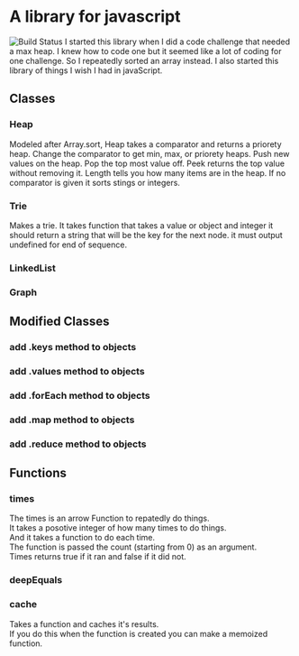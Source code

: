 # A library for javascript 
![Build Status](https://travis-ci.org/toChaim/jslife.svg?branch=master)
I started this library when I did a code challenge that needed a max heap. I knew how to code one but it seemed like a lot of coding for one challenge. So I repeatedly sorted an array instead. I also started this library of things I wish I had in javaScript.
## Classes
### Heap
Modeled after Array.sort, Heap takes a comparator and returns a priorety heap. Change the comparator to get min, max, or priorety heaps. Push new values on the heap. Pop the top most value off. Peek returns the top value without removing it. Length tells you how many items are in the heap.
If no comparator is given it sorts stings or integers.
### Trie
Makes a trie. It takes function that takes a value or object and integer 
it should return a string that will be the key for the next node.
it must output undefined for end of sequence.
### LinkedList
### Graph
## Modified Classes
### add .keys method to objects
### add .values method to objects
### add .forEach method to objects
### add .map method to objects
### add .reduce method to objects
## Functions
### times
The times is an arrow Function to repatedly do things.  
It takes a posotive integer of how many times to do things.  
And it takes a function to do each time.  
The function is passed the count (starting from 0) as an argument.  
Times returns true if it ran and false if it did not.  
### deepEquals
### cache
Takes a function and caches it's results.  
If you do this when the function is created you can make a memoized function.  